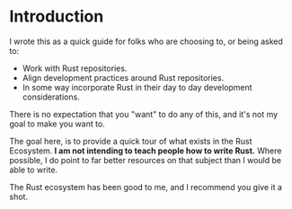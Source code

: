 # Introduction

I wrote this as a quick guide for folks who are choosing to, or being asked to:

- Work with Rust repositories.
- Align development practices around Rust repositories.
- In some way incorporate Rust in their day to day development considerations.

There is no expectation that you "want" to do any of this, and it's not my goal
to make you want to.

The goal here, is to provide a quick tour of what exists in the Rust Ecosystem.
**I am not intending to teach people how to write Rust.** Where possible, I do
point to far better resources on that subject than I would be able to write.

The Rust ecosystem has been good to me, and I recommend you give it a shot.
